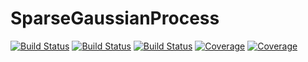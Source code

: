 # SparseGaussianProcess

[![Build Status](https://github.com/Spinachboul/SparseGaussianProcess.jl/actions/workflows/CI.yml/badge.svg?branch=master)](https://github.com/Spinachboul/SparseGaussianProcess.jl/actions/workflows/CI.yml?query=branch%3Amaster)
[![Build Status](https://app.travis-ci.com/Spinachboul/SparseGaussianProcess.jl.svg?branch=master)](https://app.travis-ci.com/Spinachboul/SparseGaussianProcess.jl)
[![Build Status](https://ci.appveyor.com/api/projects/status/github/Spinachboul/SparseGaussianProcess.jl?svg=true)](https://ci.appveyor.com/project/Spinachboul/SparseGaussianProcess-jl)
[![Coverage](https://codecov.io/gh/Spinachboul/SparseGaussianProcess.jl/branch/master/graph/badge.svg)](https://codecov.io/gh/Spinachboul/SparseGaussianProcess.jl)
[![Coverage](https://coveralls.io/repos/github/Spinachboul/SparseGaussianProcess.jl/badge.svg?branch=master)](https://coveralls.io/github/Spinachboul/SparseGaussianProcess.jl?branch=master)
